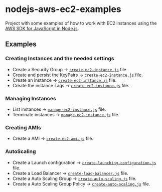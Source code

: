 # nodejs-aws-ec2-examples

Project with some examples of how to work with EC2 instances using the
[AWS SDK for JavaScript in Node.js](https://aws.amazon.com/sdk-for-node-js/).

## Examples

### Creating Instances and the needed settings

- Create a Security Group -> [`create-ec2-instance.js`](create-ec2-instance.js) file
- Create and persist the KeyPairs -> [`create-ec2-instance.js`](create-ec2-instance.js) file.
- Create an instance -> [`create-ec2-instance.js`](create-ec2-instance.js) file.
- Create the instance Tags -> [`create-ec2-instance.js`](create-ec2-instance.js) file.

### Managing Instances
- List instances -> [`manage-ec2-instance.js`](manage-ec2-instance.js) file.
- Terminate instances -> [`manage-ec2-instance.js`](manage-ec2-instance.js) file.

### Creating AMIs
- Create a AMI -> [`create-ec2-ami.js`](create-ec2-ami.js) file.

### AutoScaling
- Create a Launch configuration -> [`create-launching-configuration.js`](create-launching-configuration.js) file.
- Create a Load Balancer -> [`create-load-balancer.js`](create-load-balancer.js) file.
- Create a Auto Scaling Group  -> [`create-auto-scaling.js`](create-auto-scaling.js) file.
- Create a Auto Scaling Group Policy -> [`create-auto-scaling.js`](create-auto-scaling.js) file.
